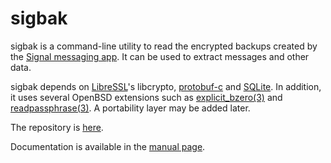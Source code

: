 sigbak
======

sigbak is a command-line utility to read the encrypted backups created by the
[Signal messaging app][1]. It can be used to extract messages and other data.

sigbak depends on [LibreSSL][2]'s libcrypto, [protobuf-c][3] and [SQLite][4].
In addition, it uses several OpenBSD extensions such as [explicit\_bzero(3)][5]
and [readpassphrase(3)][6]. A portability layer may be added later.

The repository is [here][7].

Documentation is available in the [manual page][8].

[1]: https://www.signal.org/
[2]: https://www.libressl.org/
[3]: https://github.com/protobuf-c/protobuf-c
[4]: https://www.sqlite.org/
[5]: https://man.openbsd.org/explicit_bzero.3
[6]: https://man.openbsd.org/readpassphrase.3
[7]: https://www.kariliq.nl/hg/sigbak/
[8]: https://www.kariliq.nl/sigbak/manual.html

